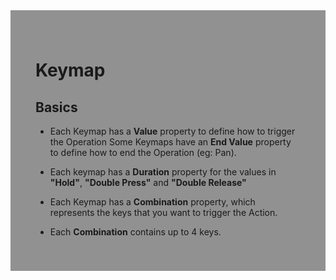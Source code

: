 <div style="background-color: #909190; padding: 40px;">

# Keymap
## Basics

- Each Keymap has a **Value** property to define how to trigger the Operation
Some Keymaps have an **End Value** property to define how to end the Operation (eg: Pan).

- Each keymap has a **Duration** property for the values ​​in **"Hold"**, **"Double Press"** and **"Double Release"**

- Each Keymap has a **Combination** property, which represents the keys that you want to trigger the Action.  

- Each **Combination** contains up to 4 keys.
